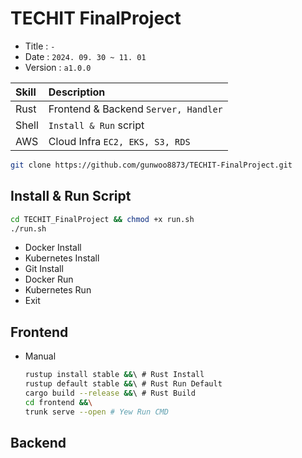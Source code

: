 # TECHIT FinalProject
* Title   : `-`  
* Date    : `2024. 09. 30 ~ 11. 01`
* Version : `a1.0.0`

| Skill | Description                          |
|:------|:-------------------------------------|
| Rust  | Frontend & Backend `Server, Handler` |
| Shell | `Install & Run` script               |
| AWS   | Cloud Infra `EC2, EKS, S3, RDS`      |

```bash
git clone https://github.com/gunwoo8873/TECHIT-FinalProject.git
```

Install & Run Script
---
```bash
cd TECHIT_FinalProject && chmod +x run.sh
./run.sh
```
* Docker Install
* Kubernetes Install
* Git Install
* Docker Run
* Kubernetes Run
* Exit

Frontend
---

* Manual
    ```bash
    rustup install stable &&\ # Rust Install
    rustup default stable &&\ # Rust Run Default
    cargo build --release &&\ # Rust Build
    cd frontend &&\
    trunk serve --open # Yew Run CMD
    ```

Backend
---